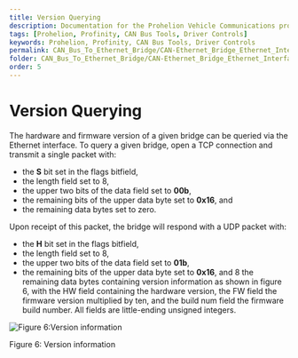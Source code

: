 ```yaml
---
title: Version Querying
description: Documentation for the Prohelion Vehicle Communications protocol
tags: [Prohelion, Profinity, CAN Bus Tools, Driver Controls]
keywords: Prohelion, Profinity, CAN Bus Tools, Driver Controls
permalink: CAN_Bus_To_Ethernet_Bridge/CAN-Ethernet_Bridge_Ethernet_Interface/Version_querying.html 
folder: CAN_Bus_To_Ethernet_Bridge/CAN-Ethernet_Bridge_Ethernet_Interface
order: 5
---
```


# Version Querying

The hardware and firmware version of a given bridge can be queried via the Ethernet interface.  To query a given bridge, open a TCP connection and transmit a single packet with:

*   the <strong>S</strong> bit set in the flags bitfield,
*   the length field set to 8,
*   the upper two bits of the data field set to <strong>00b</strong>,
*   the remaining bits of the upper data byte set to <strong>0x16</strong>, and
*   the remaining data bytes set to zero.

Upon receipt of this packet, the bridge will respond with a UDP packet with:

*   the <strong>H</strong> bit set in the flags bitfield,
*   the length field set to 8,
*   the upper two bits of the data field set to <strong>01b</strong>,
*   the remaining bits of the upper data byte set to <strong>0x16</strong>, and
8   the remaining data bytes containing version information as shown in figure 6, with the HW field containing the hardware version, the FW field the firmware version multiplied by ten, and the build num field the firmware build number.  All fields are little-ending unsigned integers.

![Figure 6:Version information]({{site.dox.baseurl}}/images/CAN-Ethernet_Bridge_Ethernet_Interface/figure6.png)

Figure 6: Version information



